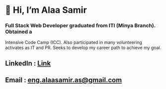 # 👋 Hi, I’m Alaa Samir

### Full Stack Web Developer graduated from ITI (Minya Branch). Obtained a
Intensive Code Camp (ICC). Also participated in many volunteering activates as IT
and PR. Seeks to develop my career path to achieve my goal.

## LinkedIn : [Link](https://www.linkedin.com/in/as-alaasamir/)
## Email : eng.alaasamir.as@gmail.com

<!---
AlaaSamir-as/AlaaSamir-as is a ✨ special ✨ repository because its `README.md` (this file) appears on your GitHub profile.
You can click the Preview link to take a look at your changes.
--->
